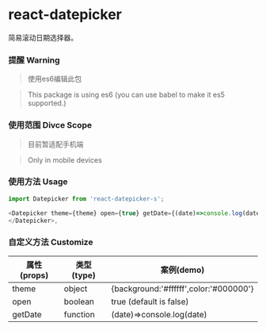 # react-datepicker
简易滚动日期选择器。

### 提醒 Warning

> 使用es6编辑此包

> This package is using es6 (you can use babel to make it es5 supported.)

### 使用范围 Divce Scope

> 目前暂适配手机端

> Only in mobile devices

### 使用方法 Usage

```javascript
import Datepicker from 'react-datepicker-s';

<Datepicker theme={theme} open={true} getDate={(date)=>console.log(date)}>
</Datepicker>,

```

### 自定义方法 Customize


属性(props) | 类型(type) | 案例(demo)
---|---|---
theme | object | {background:'#ffffff',color:'#000000'}
open | boolean | true (default is false)
getDate | function | (date)=>console.log(date) 


